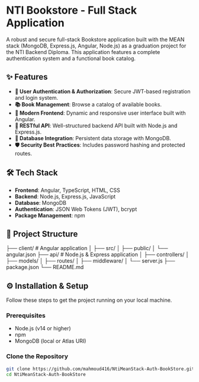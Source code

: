 # NTI Bookstore - Full Stack Application

A robust and secure full-stack Bookstore application built with the MEAN stack (MongoDB, Express.js, Angular, Node.js) as a graduation project for the NTI Backend Diploma. This application features a complete authentication system and a functional book catalog.

## ✨ Features

- **🔐 User Authentication & Authorization**: Secure JWT-based registration and login system.
- **📚 Book Management**: Browse a catalog of available books.
- **🎨 Modern Frontend**: Dynamic and responsive user interface built with Angular.
- **🚀 RESTful API**: Well-structured backend API built with Node.js and Express.js.
- **💾 Database Integration**: Persistent data storage with MongoDB.
- **🛡️ Security Best Practices**: Includes password hashing and protected routes.

## 🛠️ Tech Stack

- **Frontend**: Angular, TypeScript, HTML, CSS
- **Backend**: Node.js, Express.js, JavaScript
- **Database**: MongoDB
- **Authentication**: JSON Web Tokens (JWT), bcrypt
- **Package Management**: npm

## 📁 Project Structure
├── client/ # Angular application
│ ├── src/
│ ├── public/
│ └── angular.json
├── api/ # Node.js & Express application
│ ├── controllers/
│ ├── models/
│ ├── routes/
│ ├── middleware/
│ └── server.js
├── package.json
└── README.md


## ⚙️ Installation & Setup

Follow these steps to get the project running on your local machine.

### Prerequisites

- Node.js (v14 or higher)
- npm
- MongoDB (local or Atlas URI)

###  Clone the Repository

```bash
git clone https://github.com/mahmoud416/NtiMeanStack-Auth-BookStore.git
cd NtiMeanStack-Auth-BookStore
